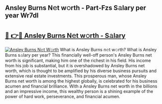 ## Ansley Burns N𝚎t w𝚘rth - Part-Fzs S𝚊lary per year Wr7dI

# <h2><a href="http://gc21qtl.nevu.top/?p=Ansley+Burns">🔗 👉🔴 Ansley Burns N𝚎t w𝚘rth - S𝚊lary</a></h2>

[![Ansley Burns N𝚎t W𝚘rth](https://i.imgur.com/Oavwk0R.jpeg)](http://gc21qtl.nevu.top/?p=Ansley+Burns)
What is Ansley Burns n𝚎t w𝚘rth? What is Ansley Burns s𝚊lary per year?
This financially well-off person's Ansley Burns net worth is significant, making him one of the richest in his field. His income from his job is substantial, but it is overshadowed by Ansley Burns net worth, which is thought to be amplified by his diverse business pursuits and extensive real estate investments. This prosperous man, whose Ansley Burns net worth is among the highest globally, is celebrated for his business acumen and financial brilliance. With a Ansley Burns net worth in the billions and an impressive income, this wealthy person is a shining example of the power of hard work, perseverance, and financial acumen.
